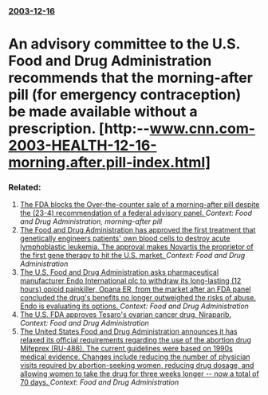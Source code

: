 ### [2003-12-16](/news/2003/12/16/index.md)

#  An advisory committee to the U.S. Food and Drug Administration recommends that the morning-after pill (for emergency contraception) be made available without a prescription. [http:--www.cnn.com-2003-HEALTH-12-16-morning.after.pill-index.html]




### Related:

1. [ The FDA blocks the Over-the-counter sale of a morning-after pill despite the (23-4) recommendation of a federal advisory panel. ](/news/2004/05/7/the-fda-blocks-the-over-the-counter-sale-of-a-morning-after-pill-despite-the-23a4-recommendation-of-a-federal-advisory-panel.md) _Context: Food and Drug Administration, morning-after pill_
2. [The Food and Drug Administration has approved the first treatment that genetically engineers patients' own blood cells to destroy acute lymphoblastic leukemia. The approval makes Novartis the proprietor of the first gene therapy to hit the U.S. market. ](/news/2017/08/30/the-food-and-drug-administration-has-approved-the-first-treatment-that-genetically-engineers-patients-own-blood-cells-to-destroy-acute-lymp.md) _Context: Food and Drug Administration_
3. [The U.S. Food and Drug Administration asks pharmaceutical manufacturer Endo International plc to withdraw its long-lasting (12 hours) opioid painkiller, Opana ER, from the market after an FDA panel concluded the drug's benefits no longer outweighed the risks of abuse. Endo is evaluating its options. ](/news/2017/06/8/the-u-s-food-and-drug-administration-asks-pharmaceutical-manufacturer-endo-international-plc-to-withdraw-its-long-lasting-12-hours-opioid.md) _Context: Food and Drug Administration_
4. [The U.S. FDA approves Tesaro's ovarian cancer drug, Niraparib. ](/news/2017/03/27/the-u-s-fda-approves-tesaro-s-ovarian-cancer-drug-niraparib.md) _Context: Food and Drug Administration_
5. [The United States Food and Drug Administration announces it has relaxed its official requirements regarding the use of the abortion drug Mifeprex (RU-486). The current guidelines were based on 1990s medical evidence. Changes include reducing the number of physician visits required by abortion-seeking women, reducing drug dosage, and allowing women to take the drug for three weeks longer -- now a total of 70 days. ](/news/2016/03/30/the-united-states-food-and-drug-administration-announces-it-has-relaxed-its-official-requirements-regarding-the-use-of-the-abortion-drug-mif.md) _Context: Food and Drug Administration_
